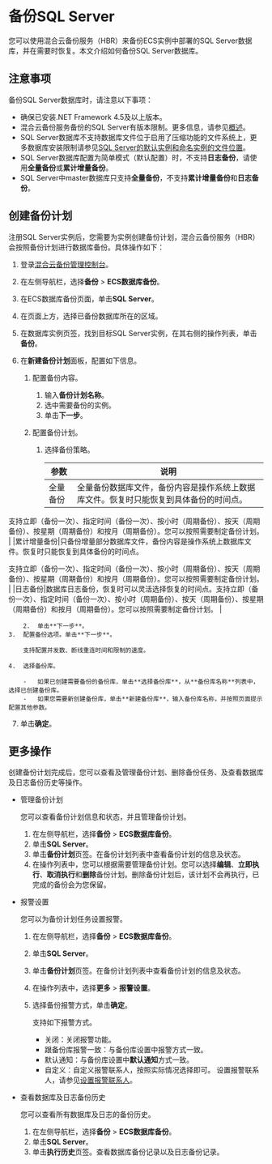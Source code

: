 # 备份SQL Server

您可以使用混合云备份服务（HBR）来备份ECS实例中部署的SQL Server数据库，并在需要时恢复。本文介绍如何备份SQL Server数据库。

## 注意事项

备份SQL Server数据库时，请注意以下事项：

-   确保已安装.NET Framework 4.5及以上版本。
-   混合云备份服务备份的SQL Server有版本限制。更多信息，请参见[概述](/cn.zh-CN/ECS备份教程/ECS数据库备份/概述.md)。
-   SQL Server数据库不支持数据库文件位于启用了压缩功能的文件系统上，更多数据库安装限制请参见[SQL Server的默认实例和命名实例的文件位置](https://docs.microsoft.com/en-us/sql/sql-server/install/file-locations-for-default-and-named-instances-of-sql-server?view=sql-server-2017)。
-   SQL Server数据库配置为简单模式（默认配置）时，不支持**日志备份**，请使用**全量备份**或**累计增量备份**。
-   SQL Server中master数据库只支持**全量备份**，不支持**累计增量备份**和**日志备份**。

## 创建备份计划

注册SQL Server实例后，您需要为实例创建备份计划，混合云备份服务（HBR）会按照备份计划进行数据库备份。具体操作如下：

1.  登录[混合云备份管理控制台](https://hbr.console.aliyun.com)。

2.  在左侧导航栏，选择**备份** \> **ECS数据库备份**。

3.  在ECS数据库备份页面，单击**SQL Server**。

4.  在页面上方，选择已备份数据库所在的区域。

5.  在数据库实例页签，找到目标SQL Server实例，在其右侧的操作列表，单击**备份**。

6.  在**新建备份计划**面板，配置如下信息。

    1.  配置备份内容。

        1.  输入**备份计划名称**。
        2.  选中需要备份的实例。
        3.  单击**下一步**。
    2.  配置备份计划。

        1.  选择备份策略。

            |参数|说明|
            |--|--|
            |全量备份|全量备份数据库文件，备份内容是操作系统上数据库文件。恢复时只能恢复到具体备份的时间点。

支持立即（备份一次）、指定时间（备份一次）、按小时（周期备份）、按天（周期备份）、按星期（周期备份）和按月（周期备份）。您可以按照需要制定备份计划。 |
            |累计增量备份|只备份增量部分数据库文件，备份内容是操作系统上数据库文件。恢复时只能恢复到具体备份的时间点。

支持立即（备份一次）、指定时间（备份一次）、按小时（周期备份）、按天（周期备份）、按星期（周期备份）和按月（周期备份）。您可以按照需要制定备份计划。 |
            |日志备份|数据库日志备份，恢复时可以灵活选择恢复的时间点。支持立即（备份一次）、指定时间（备份一次）、按小时（周期备份）、按天（周期备份）、按星期（周期备份）和按月（周期备份）。您可以按照需要制定备份计划。 |

        2.  单击**下一步**。
    3.  配置备份选项。单击**下一步**。

        支持配置并发数、断线重连时间和限制的速度。

    4.  选择备份库。

        -   如果已创建需要备份的备份库，单击**选择备份库**，从**备份库名称**列表中，选择已创建备份库。
        -   如果您需要新创建备份库，单击**新建备份库**，输入备份库名称，并按照页面提示配置其他参数。
7.  单击**确定**。


## 更多操作

创建备份计划完成后，您可以查看及管理备份计划、删除备份任务、及查看数据库及日志备份历史等操作。

-   管理备份计划

    您可以查看备份计划信息和状态，并且管理备份计划。

    1.  在左侧导航栏，选择**备份** \> **ECS数据库备份**。
    2.  单击**SQL Server**。
    3.  单击**备份计划**页签。在备份计划列表中查看备份计划的信息及状态。
    4.  在操作列表中，您可以根据需要管理备份计划。您可以选择**编辑**、**立即执行**、**取消执行**和**删除**备份计划。删除备份计划后，该计划不会再执行，已完成的备份会为您保留。
-   报警设置

    您可以为备份计划任务设置报警。

    1.  在左侧导航栏，选择**备份** \> **ECS数据库备份**。
    2.  单击**SQL Server**。
    3.  单击**备份计划**页签。在备份计划列表中查看备份计划的信息及状态。
    4.  在操作列表中，选择**更多** \> **报警设置**。
    5.  选择备份报警方式，单击**确定**。

        支持如下报警方式。

        -   关闭：关闭报警功能。
        -   跟备份库报警一致：与备份库设置中报警方式一致。
        -   默认通知：与备份库设置中**默认通知**方式一致。
        -   自定义：自定义报警联系人，按照实际情况选择即可。
        设置报警联系人，请参见[设置报警联系人](/cn.zh-CN/本地服务器备份教程/文件备份（旧版）/备份报警.md)。

-   查看数据库及日志备份历史

    您可以查看所有数据库及日志的备份历史。

    1.  在左侧导航栏，选择**备份** \> **ECS数据库备份**。
    2.  单击**SQL Server**。
    3.  单击**执行历史**页签。查看数据库备份记录以及日志备份记录。

